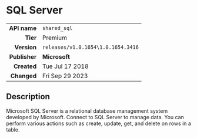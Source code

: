 # SQL Server
| | |
|-:|-|
|**API name**|`shared_sql`|
|**Tier**|Premium|
|**Version**|`releases/v1.0.1654\1.0.1654.3416`|
|**Publisher**|**Microsoft**|
|**Created**|Tue Jul 17 2018|
|**Changed**|Fri Sep 29 2023|

## Description
Microsoft SQL Server is a relational database management system developed by Microsoft. Connect to SQL Server to manage data. You can perform various actions such as create, update, get, and delete on rows in a table.
